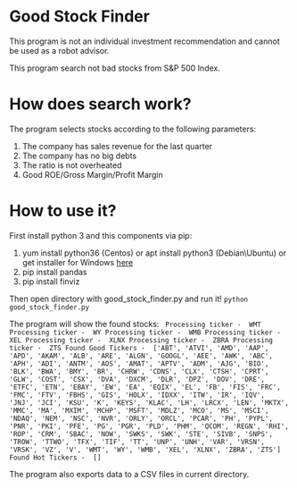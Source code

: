 # Good Stock Finder
This program is not an individual investment recommendation and cannot be used as a robot advisor.

This program search not bad stocks from S&P 500 Index.

# How does search work?
The program selects stocks according to the following parameters:
1. The company has sales revenue for the last quarter
2. The company has no big debts
3. The ratio is not overheated
4. Good ROE/Gross Margin/Profit Margin

# How to use it?

First install python 3 and this components via pip:
1. yum install python36 (Centos) or apt install python3 (Debian\Ubuntu) or get installer for Windows [here](https://www.python.org/downloads/windows/)
2. pip install pandas
3. pip install finviz

Then open directory with good_stock_finder.py and run it!
`python good_stock_finder.py`

The program will show the found stocks:
`
Processing ticker -  WMT
Processing ticker -  WY
Processing ticker -  WMB
Processing ticker -  XEL
Processing ticker -  XLNX
Processing ticker -  ZBRA
Processing ticker -  ZTS
Found Good Tickers -  ['ABT', 'ATVI', 'AMD', 'AAP', 'APD', 'AKAM', 'ALB', 'ARE', 'ALGN', 'GOOGL', 'AEE', 'AWK', 'ABC', 'APH', 'ADI', 'ANTM', 'AOS', 'AMAT', 'APTV', 'ADM', 'AJG', 'BIO', 'BLK', 'BWA', 'BMY', 'BR', 'CHRW', 'CDNS', 'CLX', 'CTSH', 'CPRT', 'GLW', 'COST', 'CSX', 'DVA', 'DXCM', 'DLR', 'DPZ', 'DOV', 'DRE', 'ETFC', 'ETN', 'EBAY', 'EW', 'EA', 'EQIX', 'EL', 'FB', 'FIS', 'FRC', 'FMC', 'FTV', 'FBHS', 'GIS', 'HOLX', 'IDXX', 'ITW', 'IR', 'IQV', 'JNJ', 'JCI', 'KSU', 'K', 'KEYS', 'KLAC', 'LH', 'LRCX', 'LEN', 'MKTX', 'MMC', 'MA', 'MXIM', 'MCHP', 'MSFT', 'MDLZ', 'MCO', 'MS', 'MSCI', 'NDAQ', 'NEM', 'NSC', 'NVR', 'ORLY', 'ORCL', 'PCAR', 'PH', 'PYPL', 'PNR', 'PKI', 'PFE', 'PG', 'PGR', 'PLD', 'PHM', 'QCOM', 'REGN', 'RHI', 'ROP', 'CRM', 'SBAC', 'NOW', 'SWKS', 'SWK', 'STE', 'SIVB', 'SNPS', 'TROW', 'TTWO', 'TFX', 'TIF', 'TT', 'UNP', 'UNH', 'VAR', 'VRSN', 'VRSK', 'VZ', 'V', 'WMT', 'WY', 'WMB', 'XEL', 'XLNX', 'ZBRA', 'ZTS']
Found Hot Tickers -  []`

The program also exports data to a CSV files in current directory.
